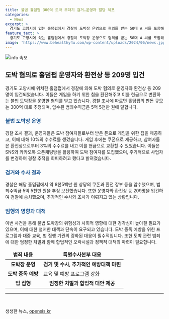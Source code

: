 ```yaml
---
title: 불법 홀덤펍 300억 도박 무더기 검거…운영자 일당 체포
categories:
  - News
excerpt: >
  경기도 고양시에 있는 홀덤펍에서 경찰이 도박장 운영으로 혐의를 받는 50대 A 씨를 포함해 2명을 구속 송치했습니다. 또한 환전상, 딜러 등 209명을 입건해 검찰에 넘겼습니다. 경찰 조사에 따르면, 홀덤펍은 도박 참여자들에게 수수료를 받고 게임 칩을 돈으로 환전해주는 방식으로 영업하며, 적발된 홀덤펍들의 판돈 규모는 300억 대에 달합니다. A 씨 등은 SNS와 오픈채팅방을 통해 도박 참여자들을 모집하고, 사업자를 주기적으로 변경하는 등 경찰 추적을 피하기 위한 조치를 취했습니다. 8천5백만 원 상당의 쿠폰과 범죄수익을 압수 및 추징 보전했습니다.
feature_text: >
  경기도 고양시에 있는 홀덤펍에서 경찰이 도박장 운영으로 혐의를 받는 50대 A 씨를 포함해 2명을 구속 송치했습니다. 또한 환전상, 딜러 등 209명을 입건해 검찰에 넘겼습니다. 경찰 조사에 따르면, 홀덤펍은 도박 참여자들에게 수수료를 받고 게임 칩을 돈으로 환전해주는 방식으로 영업하며, 적발된 홀덤펍들의 판돈 규모는 300억 대에 달합니다. A 씨 등은 SNS와 오픈채팅방을 통해 도박 참여자들을 모집하고, 사업자를 주기적으로 변경하는 등 경찰 추적을 피하기 위한 조치를 취했습니다. 8천5백만 원 상당의 쿠폰과 범죄수익을 압수 및 추징 보전했습니다.
image: 'https://www.behealthy4u.com/wp-content/uploads/2024/06/news.jpg'
---
```


<p><img src="https://www.behealthy4u.com/wp-content/uploads/2024/06/news.jpg" alt="info 속보" /></p>

<h2 data-ke-size="size26">도박 혐의로 홀덤펍 운영자와 환전상 등 209명 입건</h2>

<p data-ke-size="size16">경기도 고양시에 위치한 홀덤펍에서 경찰에 의해 도박 혐의로 운영자와 환전상 등 209명이 입건되었습니다. 이들은 게임을 하기 위한 칩을 환전해주고 이를 현금으로 변환하는 불법 도박장을 운영한 혐의를 받고 있습니다. 경찰 조사에 따르면 홀덤펍의 판돈 규모는 300억 대로 추정되며, 압수된 범죄수익금은 5억 5천만 원에 달합니다.</p>

<h3><b><span style="color: #1a5490;">불법 도박장 운영</span></b></h3>

<p data-ke-size="size16">경찰 조사 결과, 운영자들은 도박 참여자들로부터 받은 돈으로 게임을 위한 칩을 제공하고, 이에 대해 10%의 수수료를 챙겼습니다. 게임 후에는 쿠폰으로 제공하고, 참여자들은 환전상으로부터 3%의 수수료를 내고 이를 현금으로 교환할 수 있었습니다. 이들은 SNS와 카카오톡 오픈채팅방을 활용하여 도박 참여자를 모집했으며, 주기적으로 사업자를 변경하여 경찰 추적을 회피하려고 했다고 밝혀졌습니다.</p>

<h3><b><span style="color: #1a5490;">검거와 수사 결과</span></b></h3>

<p data-ke-size="size16">경찰은 해당 홀덤펍에서 약 8천5백만 원 상당의 쿠폰과 환전 장부 등을 압수했으며, 범죄수익금 5억 5천만 원을 추징 보전했습니다. 또한 운영자와 환전상 등 209명을 입건하여 검찰에 송치했으며, 추가적인 수사와 조사가 이뤄지고 있는 상황입니다.</p>

<h3><b><span style="color: #1a5490;">범행의 영향과 대책</span></b></h3>

<p data-ke-size="size16">이번 사건을 통해 불법 도박장의 위험성과 사회적 영향에 대한 경각심이 높아질 필요가 있으며, 이에 대한 철저한 대책과 단속이 요구되고 있습니다. 도박 중독 예방을 위한 프로그램과 대중 교육, 법 집행 기관의 강화된 대응이 필수적입니다. 또한 도박 관련 범죄에 대한 엄정한 처벌과 함께 합법적인 오락시설과 정책적 대책의 마련이 필요합니다.</p>

<table>
<thead>
<tr>
<td style="text-align: center; height: 17px;"><b>범죄 내용</b></td>
<td style="text-align: center; height: 17px;"><b>특별수사본부 대응</b></td>
</tr>
</thead>
<tbody>
<tr>
<td style="text-align: center; height: 17px;"><b>도박장 운영</b></td>
<td style="text-align: center; height: 17px;"><b>검거 및 수사, 추가적인 예방대책 마련</b></td>
</tr>
<tr>
<td style="text-align: center; height: 17px;"><b>도박 중독 예방</b></td>
<td style="height: 17px;">교육 및 예방 프로그램 강화</td>
</tr>
<tr>
<td style="text-align: center; height: 17px;"><b>법 집행</b></td>
<td style="text-align: center; height: 17px;"><b>엄정한 처벌과 합법적 대안 제공</b></td>
</tr>
</tbody>
</table>

<hr>

<p data-ke-size="size16">&nbsp;</p>
생생한 뉴스, <a href="https://opensis.kr" rel="dofollow">opensis.kr</a>


